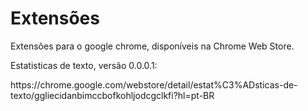 # Extensões

<p>Extensões para o google chrome, disponíveis na Chrome Web Store.</p>

<p>Estatisticas de texto, versão 0.0.0.1:</p>

<p>https://chrome.google.com/webstore/detail/estat%C3%ADsticas-de-texto/ggliecidanbimccbofkohljodcgclkfi?hl=pt-BR</p>
